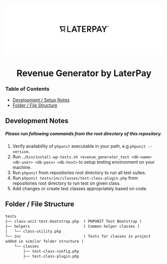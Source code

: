 <p align="center"><img src="../wporgassets/banner-772x250.png" /></p>

<h1 align="center"> Revenue Generator by LaterPay </h1>

### Table of Contents
- [Development / Setup Notes](#development-notes)
- [Folder / File Structure](#folder--file-structure)

## Development Notes

##### Please run following commands from the root directory of this repository.

1. Verify availability of `phpunit` executable in your path, e.g `phpunit --version`.
2. Run `./bin/install-wp-tests.sh revenue_generator_test <db-name> <db-user> <db-pass> <db-host>` to setup testing environment on your machine.
3. Run `phpunit` from repositories root directory to run all test suites.
4. Run `phpunit tests/inc/classes/test-class-plugin.php` from repositories root directory to run test on given class.
5. Add changes or create test classes appropriately based on code.

## Folder / File Structure

```text
tests
├── class-unit-test-bootstrap.php  ( PHPUNIT Test Bootstrap )
├── helpers                        ( Common helper classes )
│   └── class-utility.php
└── inc                            ( Tests for classes in project added in similar folder structure )
    └── classes
        ├── test-class-config.php
        ├── test-class-plugin.php
```

